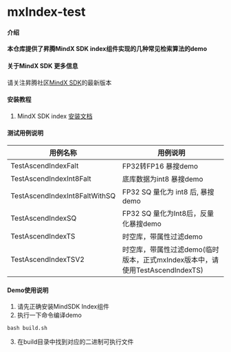 # mxIndex-test

#### 介绍
**本仓库提供了昇腾MindX SDK index组件实现的几种常见检索算法的demo**


#### 关于MindX SDK 更多信息
请关注昇腾社区[MindX SDK](https://www.hiascend.com/zh/software/mindx-sdk)的最新版本


#### 安装教程

1.  MindX SDK index [安装文档](https://www.hiascend.com/document/detail/zh/mind-sdk/300/featureretrieval/mxindexfrug/mxindexfrug_0001.html)

#### 测试用例说明
| 用例名称 | 用例说明 |
| ---------- | ------------------------------------------- |
|    TestAscendIndexFalt                 |   FP32转FP16 暴搜demo                                          |
|    TestAscendIndexInt8Falt             |   底库数据为int8 暴搜demo                                          |
|    TestAscendIndexInt8FaltWithSQ       |   FP32 SQ 量化为 int8 后, 暴搜demo                                  |
|    TestAscendIndexSQ                   |   FP32 SQ 量化为Int8后，反量化暴搜demo                                          |
|    TestAscendIndexTS                   |   时空库，带属性过滤demo                                          |
|    TestAscendIndexTSV2                 |   时空库，带属性过滤demo(临时版本，正式mxIndex版本中，请使用TestAscendIndexTS)                                          |

#### Demo使用说明

1.  请先正确安装MindSDK Index组件
2.  执行一下命令编译demo
``` shell
bash build.sh
 ```
3.  在build目录中找到对应的二进制可执行文件
